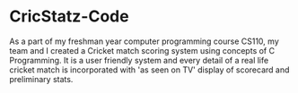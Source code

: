# CricStatz-Code
As a part of my freshman year computer programming course CS110, my team and I created a Cricket match scoring system using concepts of C Programming. It is a user friendly system and every detail of a real life cricket match is incorporated with 'as seen on TV' display of scorecard and preliminary stats.
